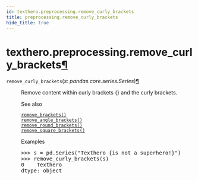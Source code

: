 ```yaml
---
id: texthero.preprocessing.remove_curly_brackets
title: preprocessing.remove_curly_brackets
hide_title: true
---
```


<div>
<div class="section" id="texthero-preprocessing-remove-curly-brackets">
<h1>texthero.preprocessing.remove_curly_brackets<a class="headerlink" href="#texthero-preprocessing-remove-curly-brackets" title="Permalink to this headline">¶</a></h1>
<dl class="py function">
<dt id="texthero.preprocessing.remove_curly_brackets">
<code class="sig-name descname">remove_curly_brackets</code><span class="sig-paren">(</span><em class="sig-param"><span class="n">s</span><span class="p">:</span> <span class="n">pandas.core.series.Series</span></em><span class="sig-paren">)</span><a class="headerlink" href="#texthero.preprocessing.remove_curly_brackets" title="Permalink to this definition">¶</a></dt>
<dd><p>Remove content within curly brackets {} and the curly brackets.</p>
<div class="alert alert-info">
<p class="admonition-title">See also</p>
<dl class="simple">
<dt><a class="reference internal" href="texthero.preprocessing.remove_brackets.html#texthero.preprocessing.remove_brackets" title="texthero.preprocessing.remove_brackets"><code class="xref py py-meth docutils literal notranslate"><span class="pre">remove_brackets()</span></code></a></dt><dd></dd>
<dt><a class="reference internal" href="texthero.preprocessing.remove_angle_brackets.html#texthero.preprocessing.remove_angle_brackets" title="texthero.preprocessing.remove_angle_brackets"><code class="xref py py-meth docutils literal notranslate"><span class="pre">remove_angle_brackets()</span></code></a></dt><dd></dd>
<dt><a class="reference internal" href="texthero.preprocessing.remove_round_brackets.html#texthero.preprocessing.remove_round_brackets" title="texthero.preprocessing.remove_round_brackets"><code class="xref py py-meth docutils literal notranslate"><span class="pre">remove_round_brackets()</span></code></a></dt><dd></dd>
<dt><a class="reference internal" href="texthero.preprocessing.remove_square_brackets.html#texthero.preprocessing.remove_square_brackets" title="texthero.preprocessing.remove_square_brackets"><code class="xref py py-meth docutils literal notranslate"><span class="pre">remove_square_brackets()</span></code></a></dt><dd></dd>
</dl>
</div>
<p class="rubric">Examples</p>
<div class="doctest highlight-default notranslate"><div class="highlight"><pre><span></span><span class="gp">&gt;&gt;&gt; </span><span class="n">s</span> <span class="o">=</span> <span class="n">pd</span><span class="o">.</span><span class="n">Series</span><span class="p">(</span><span class="s2">"Texthero {is not a superhero!}"</span><span class="p">)</span>
<span class="gp">&gt;&gt;&gt; </span><span class="n">remove_curly_brackets</span><span class="p">(</span><span class="n">s</span><span class="p">)</span>
<span class="go">0    Texthero </span>
<span class="go">dtype: object</span>
</pre></div>
</div>
</dd></dl>
</div>
</div>